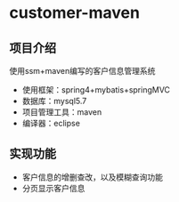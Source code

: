 # customer-maven

## 项目介绍
使用ssm+maven编写的客户信息管理系统
- 使用框架：spring4+mybatis+springMVC
- 数据库：mysql5.7
- 项目管理工具：maven
- 编译器：eclipse


## 实现功能
- 客户信息的增删查改，以及模糊查询功能
- 分页显示客户信息





